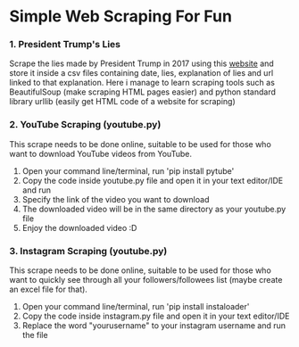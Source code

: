 # Simple Web Scraping For Fun

### 1. President Trump's Lies
Scrape the lies made by President Trump in 2017 using this [website](https://www.nytimes.com/interactive/2017/06/23/opinion/trumps-lies.html) and store it inside a csv files containing date, lies, explanation of lies and url linked to that explanation.
Here i manage to learn scraping tools such as BeautifulSoup (make scraping HTML pages easier) and python standard library urllib (easily get HTML code of a website for scraping)

### 2. YouTube Scraping (youtube.py)
This scrape needs to be done online, suitable to be used for those who want to download YouTube videos from YouTube.
1. Open your command line/terminal, run 'pip install pytube'
2. Copy the code inside youtube.py file and open it in your text editor/IDE and run
3. Specify the link of the video you want to download
4. The downloaded video will be in the same directory as your youtube.py file
5. Enjoy the downloaded video :D

### 3. Instagram Scraping (youtube.py)
This scrape needs to be done online, suitable to be used for those who want to quickly see through all your followers/followees list (maybe create an excel file for that).
1. Open your command line/terminal, run 'pip install instaloader'
2. Copy the code inside instagram.py file and open it in your text editor/IDE
3. Replace the word "yourusername" to your instagram username and run the file

